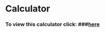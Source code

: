 
# Calculator #

### To view this calculator click: ###[here](https://ganan6.github.io/calculator/)
